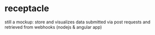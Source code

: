 receptacle
==========

still a mockup: store and visualizes data submitted via post requests and retrieved from webhooks (nodejs &amp; angular app)

